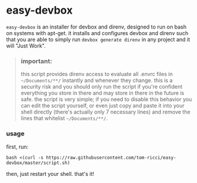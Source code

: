 # easy-devbox
`easy-devbox` is an installer for devbox and direnv, designed to run on bash on systems with apt-get. it installs and configures devbox and direnv such that you are able to simply run `devbox generate direnv` in any project and it will "Just Work".

> ### important:
> this script provides direnv access to evaluate all .envrc files in `~/Documents/**/` instantly and whenever they change. this is a security risk and you should only run the script if you're confident everything you store in there and may store in there in the future is safe. the script is very simple; if you need to disable this behavior you can edit the script yourself, or even just copy and paste it into your shell directly (there's actually only 7 necessary lines) and remove the lines that whitelist `~/Documents/**/`.

### usage
first, run:
```shell
bash <(curl -s https://raw.githubusercontent.com/tom-ricci/easy-devbox/master/script.sh)
```
then, just restart your shell. that's it!